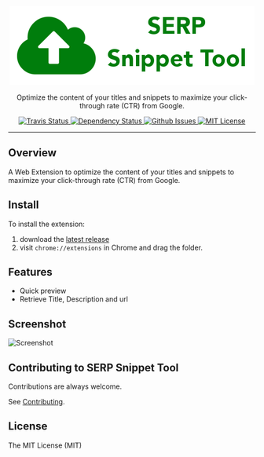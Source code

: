 <p align="center">
  <img alt="SERP Snippet Tool" src="https://raw.githubusercontent.com/williambelle/serp-preview-extension/master/assets/readme-logo.png">
</p>

<p align="center">
  Optimize the content of your titles and snippets to maximize your click-through rate (CTR) from Google.
</p>

<p align="center">
  <a href="https://travis-ci.org/williambelle/serp-preview-extension">
    <img alt="Travis Status" src="https://travis-ci.org/williambelle/serp-preview-extension.svg?branch=master">
  </a>
  <a href='https://gemnasium.com/github.com/williambelle/serp-preview-extension'>
    <img src="https://gemnasium.com/badges/github.com/williambelle/serp-preview-extension.svg" alt="Dependency Status" />
  </a>
  <a href="https://github.com/williambelle/serp-preview-extension/issues">
    <img alt="Github Issues" src="https://img.shields.io/github/issues/williambelle/serp-preview-extension.svg">
  </a>
  <a href="https://raw.githubusercontent.com/williambelle/serp-preview-extension/master/LICENSE">
    <img alt="MIT License" src="https://img.shields.io/badge/license-MIT-blue.svg">
  </a>
</p>

---

Overview
--------

A Web Extension to optimize the content of your titles and snippets to maximize
your click-through rate (CTR) from Google.

Install
-------

To install the extension:

  1. download the [latest release](https://github.com/williambelle/serp-preview-extension/releases/latest)
  2. visit `chrome://extensions` in Chrome and drag the folder.

Features
--------

  * Quick preview
  * Retrieve Title, Description and url

Screenshot
----------

![Screenshot](https://raw.github.com/williambelle/serp-preview-extension/master/doc/screenshot.jpg)

Contributing to SERP Snippet Tool
---------------------------------

Contributions are always welcome.

See [Contributing](CONTRIBUTING.md).

License
-------

The MIT License (MIT)

